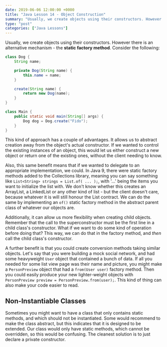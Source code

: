 ```yaml
---
date: 2019-06-06 12:00:00 +0000
title: "Java Lesson 14 - Object Construction"
summary: "Usually, we create objects using their constructors. However there is an alternative mechanism - the **static factory method**"
type: "post"
categories: ["Java Lessons"]
---
```


Usually, we create objects using their constructors. However there is an alternative mechanism - the **static factory method**. Consider the following:

```java
class Dog {
    String name;

    private Dog(String name) {
        this.name = name;
    }

    create(String name) {
        return new Dog(name);
    }
}

class Main {
    public static void main(String[] args) {
        Dog dog = Dog.create("Fido");
    }
}
```

This kind of approach has a couple of advantages. It allows us to abstract creation away from the object's actual constructor. If we wanted to control the existing instances of an object, this would let us either construct a new object or return one of the existing ones, without the client needing to know.

Also, this same benefit means that if we wanted to delegate to an appropriate implementation, we could. In Java 9, there were static factory methods added to the Collections library, meaning you can say something like `List<String> strings = List.of( ... );`, with '...' being the items you want to initialize the list with. We don't know whether this creates an ArrayList, a LinkedList or any other kind of list - but the client doesn't care, because whatever it is will still honour the List contract. We can do the same by implementing an `of()` static factory method in the abstract parent class of whatever our objects are.

Additionally, it can allow us more flexibility when creating child objects. Remember that the call to the superconstructor must be the first line in a child class's constructor. What if we want to do some kind of operation before doing that? This way, we can do that in the factory method, and *then* call the child class's constructor.

A further benefit is that you could create conversion methods taking similar objects. Let's say that you were building a mock social network, and had some heavyweight `User` object that contained a bunch of data. If all you needed for some list view page was their name and picture, you might make a `PersonPreview` object that had a `from(User user)` factory method. Then you could easily produce your new lighter-weight objects with `PersonPreview preview = PersonPreview.from(user);`. This kind of thing can also make your code easier to read.

## Non-Instantiable Classes

Sometimes you might want to have a class that only contains static methods, and which should not be instantiated. Some would recommend to make the class abstract, but this indicates that it is designed to be extended. Our class would only have static methods, which cannot be overridden, so this would be confusing. The cleanest solution is to just declare a private constructor.
